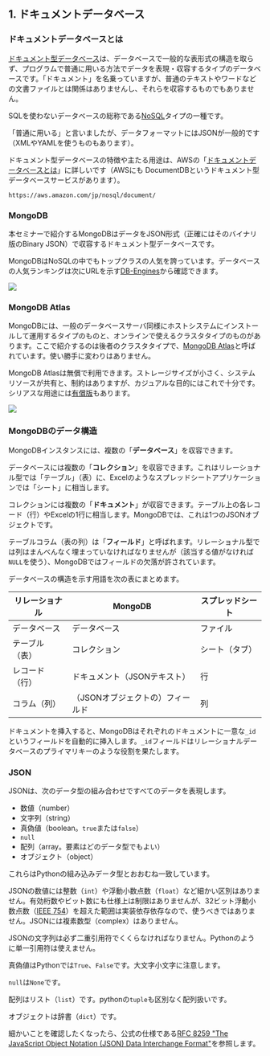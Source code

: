 ## 1. ドキュメントデータベース

### ドキュメントデータベースとは

[ドキュメント型データベース](https://en.wikipedia.org/wiki/Document-oriented_database "LINK")は、データベースで一般的な表形式の構造を取らず、プログラムで普通に用いる方法でデータを表現・収容するタイプのデータベースです。「ドキュメント」を名乗っていますが、普通のテキストやワードなどの文書ファイルとは関係はありませんし、それらを収容するものでもありません。

SQLを使わないデータベースの総称である[NoSQL](https://ja.wikipedia.org/wiki/NoSQL "LINK")タイプの一種です。

「普通に用いる」と言いましたが、データフォーマットにはJSONが一般的です（XMLやYAMLを使うものもあります）。

ドキュメント型データベースの特徴や主たる用途は、AWSの「[ドキュメントデータベースとは](https://aws.amazon.com/jp/nosql/document/ "LINK")」に詳しいです（AWSにも DocumentDBというドキュメント型データベースサービスがあります）。

```https://aws.amazon.com/jp/nosql/document/```

### MongoDB

本セミナーで紹介するMongoDBはデータをJSON形式（正確にはそのバイナリ版のBinary JSON）で収容するドキュメント型データベースです。

MongoDBはNoSQLの中でもトップクラスの人気を誇っています。データベースの人気ランキングは次にURLを示す[DB-Engines](https://db-engines.com/en/ranking "LINK")から確認できます。

<img src="Images/01-Introduction/db-engine-ranking.png">


### MongoDB Atlas

MongoDBには、一般のデータベースサーバ同様にホストシステムにインストールして運用するタイプのものと、オンラインで使えるクラスタタイプのものがあります。ここで紹介するのは後者のクラスタタイプで、[MongoDB Atlas](https://www.mongodb.com/ja-jp/atlas/database "LINK")と呼ばれています。使い勝手に変わりはありません。

MongoDB Atlasは無償で利用できます。ストレージサイズが小さく、システムリソースが共有と、制約はありますが、カジュアルな目的にはこれで十分です。シリアスな用途には[有償版](https://www.mongodb.com/pricing "LINK")もあります。

<img src="Images/01-Introduction/atlas-pricing.png">


### MongoDBのデータ構造

MongoDBインスタンスには、複数の「**データベース**」を収容できます。

データベースには複数の「**コレクション**」を収容できます。これはリレーショナル型では「テーブル」（表）に、Excelのようなスプレッドシートアプリケーションでは「シート」に相当します。

コレクションには複数の「**ドキュメント**」が収容できます。テーブル上の各レコード（行）やExcelの1行に相当します。MongoDBでは、これは1つのJSONオブジェクトです。

テーブルコラム（表の列）は「**フィールド**」と呼ばれます。リレーショナル型では列はまんべんなく埋まっていなければなりませんが（該当する値がなければ`NULL`を使う）、MongoDBではフィールドの欠落が許されています。

データベースの構造を示す用語を次の表にまとめます。

リレーショナル | MongoDB | スプレッドシート
---|---|---
データベース | データベース | ファイル
テーブル（表） | コレクション | シート（タブ）
レコード（行） | ドキュメント（JSONテキスト） | 行
コラム（列） | （JSONオブジェクトの）フィールド | 列

ドキュメントを挿入すると、MongoDBはそれぞれのドキュメントに一意な`_id`というフィールドを自動的に挿入します。`_id`フィールドはリレーショナルデータべースのプライマリキーのような役割を果たします。


### JSON

JSONは、次のデータ型の組み合わせですべてのデータを表現します。

- 数値（number）
- 文字列（string）
- 真偽値（boolean。`true`または`false`）
- `null`
- 配列（array。要素はどのデータ型でもよい）
- オブジェクト（object）

これらはPythonの組み込みデータ型とおおむね一致しています。

JSONの数値には整数（`int`）や浮動小数点数（`float`）など細かい区別はありません。有効桁数やビット数にも仕様上は制限はありませんが、32ビット浮動小数点数（[IEEE 754](https://ja.wikipedia.org/wiki/IEEE_754 "LINK")）を超えた範囲は実装依存依存なので、使うべきではありません。JSONには複素数型（complex）はありません。

JSONの文字列は必ず二重引用符でくくらなければなりません。Pythonのように単一引用符は使えません。

真偽値はPythonでは`True`、`False`です。大文字小文字に注意します。

`null`は`None`です。

配列はリスト（`list`）です。pythonの`tuple`も区別なく配列扱いです。

オブジェクトは辞書（`dict`）です。

細かいことを確認したくなったら、公式の仕様である[RFC 8259 "The JavaScript Object Notation (JSON) Data Interchange Format"](https://www.rfc-editor.org/info/rfc8259 "LINK")を参照します。
